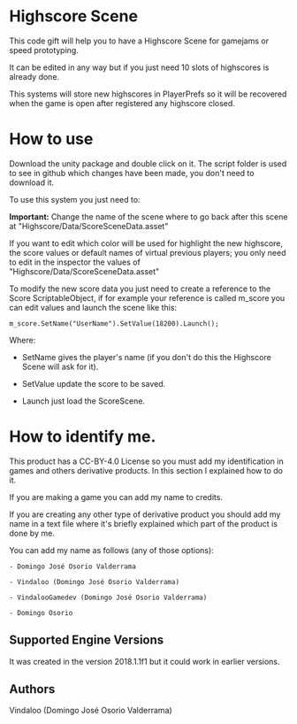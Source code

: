 # Highscore Scene

  This code gift will help you to have a Highscore Scene for gamejams or speed prototyping.
  
  It can be edited in any way but if you just need 10 slots of highscores is already done.
  
  This systems will store new highscores in PlayerPrefs so it will be recovered when the game is open after registered any highscore closed.
  

# How to use

  Download the unity package and double click on it. The script folder is used to see in github which changes have been made, you don't need to download it.

  To use this system you just need to:
  
  **Important:** Change the name of the scene where to go back after this scene at "Highscore/Data/ScoreSceneData.asset"
  
  If you want to edit which color will be used for highlight the new highscore, the score values or default names of virtual previous players; you only need to edit in the inspector the values of "Highscore/Data/ScoreSceneData.asset"
  
  To modify the new score data you just need to create a reference to the Score ScriptableObject, if for example your reference is called m_score you can edit values and launch the scene like this:
  
    m_score.SetName("UserName").SetValue(18200).Launch();
    
  Where: 
  
   - SetName gives the player's name (if you don't do this the Highscore Scene will ask for it).
   
   - SetValue update the score to be saved.
   
   - Launch just load the ScoreScene.
   
# How to identify me.

   This product has a CC-BY-4.0 License so you must add my identification in games and others derivative products. In this section I explained how to do it.
   
   If you are making a game you can add my name to credits.
   
   If you are creating any other type of derivative product you should add my name in a text file where it's briefly explained which part of the product is done by me.
   
   You can add my name as follows (any of those options):
     
	- Domingo José Osorio Valderrama
	 
	- Vindaloo (Domingo José Osorio Valderrama)
	 
	- VindalooGamedev (Domingo José Osorio Valderrama)
	 
	- Domingo Osorio

## Supported Engine Versions

It was created in the version 2018.1.1f1 but it could work in earlier versions.

## Authors

Vindaloo (Domingo José Osorio Valderrama)
